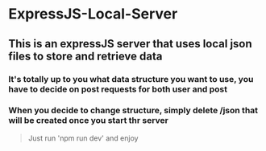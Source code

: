 # ExpressJS-Local-Server

## This is an expressJS server that uses local json files to store and retrieve data

### It's totally up to you what data structure you want to use, you have to decide on post requests for both user and post

### When you decide to change structure, simply delete /json that will be created once you start thr server

>Just run 'npm run dev' and enjoy
